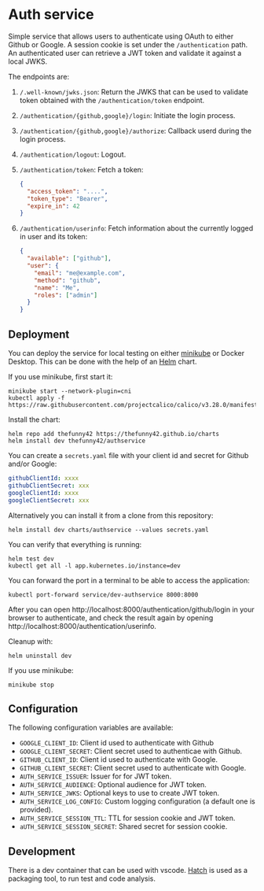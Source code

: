 # Auth service

Simple service that allows users to authenticate using OAuth to either Github
or Google. A session cookie is set under the `/authentication` path.
An authenticated user can retrieve a JWT token and validate it against
a local JWKS.

The endpoints are:

1. `/.well-known/jwks.json`: Return the JWKS that can be used to
   validate token obtained with the `/authentication/token` endpoint.

2. `/authentication/{github,google}/login`: Initiate the login process.

3. `/authentication/{github,google}/authorize`: Callback userd during the
   login process.

4. `/authentication/logout`: Logout.

5. `/authentication/token`: Fetch a token:

   ```json
   {
     "access_token": "....",
     "token_type": "Bearer",
     "expire_in": 42
   }
   ```

6. `/authentication/userinfo`: Fetch information about the currently logged
   in user and its token:

   ```json
   {
     "available": ["github"],
     "user": {
       "email": "me@example.com",
       "method": "github",
       "name": "Me",
       "roles": ["admin"]
     }
   }
   ```

## Deployment

You can deploy the service for local testing on either
[minikube](https://minikube.sigs.k8s.io/docs/) or Docker Desktop. This can be
done with the help of an [Helm](https://helm.sh/) chart.

If you use minikube, first start it:

```shell
minikube start --network-plugin=cni
kubectl apply -f https://raw.githubusercontent.com/projectcalico/calico/v3.28.0/manifests/calico.yaml
```

Install the chart:

```shell
helm repo add thefunny42 https://thefunny42.github.io/charts
helm install dev thefunny42/authservice
```

You can create a `secrets.yaml` file with your client id and secret for Github
and/or Google:

```yaml
githubClientId: xxxx
githubClientSecret: xxx
googleClientId: xxxx
googleClientSecret: xxx
```

Alternatively you can install it from a clone from this repository:

```shell
helm install dev charts/authservice --values secrets.yaml
```

You can verify that everything is running:

```shell
helm test dev
kubectl get all -l app.kubernetes.io/instance=dev
```

You can forward the port in a terminal to be able to access the application:

```shell
kubectl port-forward service/dev-authservice 8000:8000
```

After you can open http://localhost:8000/authentication/github/login in
your browser to authenticate, and check the result again by opening
http://localhost:8000/authentication/userinfo.

Cleanup with:

```shell
helm uninstall dev
```

If you use minikube:

```shell
minikube stop
```

## Configuration

The following configuration variables are available:

- `GOOGLE_CLIENT_ID`: Client id used to authenticate with Github
- `GOOGLE_CLIENT_SECRET`: Client secret used to authenticae with Github.
- `GITHUB_CLIENT_ID`: Client id used to authenticate with Google.
- `GITHUB_CLIENT_SECRET`: Client secret used to authenticate with Google.
- `AUTH_SERVICE_ISSUER`: Issuer for for JWT token.
- `AUTH_SERVICE_AUDIENCE`: Optional audience for JWT token.
- `AUTH_SERVICE_JWKS`: Optional keys to use to create JWT token.
- `AUTH_SERVICE_LOG_CONFIG`: Custom logging configuration (a default one is provided).
- `AUTH_SERVICE_SESSION_TTL`: TTL for session cookie and JWT token.
- `aUTH_SERVICE_SESSION_SECRET`: Shared secret for session cookie.

## Development

There is a dev container that can be used with vscode.
[Hatch](https://hatch.pypa.io/latest/) is used as a packaging tool, to run
test and code analysis.
